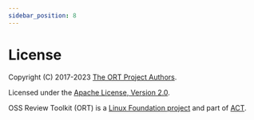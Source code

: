 ```yaml
---
sidebar_position: 8
---
```


# License

Copyright (C) 2017-2023 [The ORT Project Authors](https://github.com/oss-review-toolkit/ort/blob/main/NOTICE).

Licensed under the [Apache License, Version 2.0](https://github.com/oss-review-toolkit/ort/blob/main/LICENSE).

OSS Review Toolkit (ORT) is a [Linux Foundation project](https://www.linuxfoundation.org) and part of [ACT](https://automatecompliance.org/).

